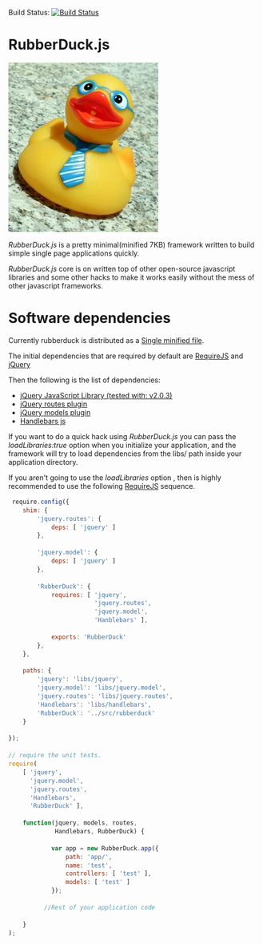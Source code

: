 
Build Status: [![Build Status](https://travis-ci.org/niedbalski/rubberduck.js.png?branch=master)](https://travis-ci.org/niedbalski/rubberduck.js)

RubberDuck.js
=============

![](img/rubber.jpg?raw=true)

*RubberDuck.js* is a pretty minimal(minified 7KB) framework written to build simple
single page applications quickly.

*RubberDuck.js* core is on written top of other open-source javascript libraries
and some other hacks to make it works easily without the mess of other javascript
frameworks.

# Software dependencies

Currently rubberduck is distributed as a [Single minified file](../blob/master/releases).

The initial dependencies that are required by default are [RequireJS](https://github.com/jrburke/requirejs "RequireJS") and [jQuery](https://github.com/jquery/jquery)

Then the following is the list of dependencies:

* [jQuery JavaScript Library (tested with: v2.0.3) ](https://github.com/jquery/jquery 'jQuery')
* [jQuery routes plugin](https://github.com/thorsteinsson/jquery-routes 'jquery-routes')
* [jQuery models plugin](http://v3.javascriptmvc.com/jquery/dist/jquery.model.js 'jquery-model')
* [Handlebars js](https://github.com/wycats/handlebars.js/ 'HandlebarsJS')

If you want to do a quick hack using *RubberDuck.js* you can pass the *loadLibraries:true* option when you initialize your application, and the framework will try to load dependencies from the libs/ path inside your application directory.

If you aren't going to use the *loadLibraries* option , then is highly recommended to use
the following [RequireJS](https://github.com/jrburke/requirejs "RequireJS") sequence.

```javascript
 require.config({
    shim: {
        'jquery.routes': {
            deps: [ 'jquery' ]
        },

        'jquery.model': {
            deps: [ 'jquery' ]
        },

        'RubberDuck': {
            requires: [ 'jquery',
                        'jquery.routes',
                        'jquery.model',
                        'Hanblebars' ],

            exports: 'RubberDuck'
        },
    },

    paths: {
        'jquery': 'libs/jquery',
        'jquery.model': 'libs/jquery.model',
        'jquery.routes': 'libs/jquery.routes',
        'Handlebars': 'libs/handlebars',
        'RubberDuck': '../src/rubberduck'
    }

});

// require the unit tests.
require(
    [ 'jquery',
      'jquery.model',
      'jquery.routes',
      'Handlebars',
      'RubberDuck' ],

    function(jquery, models, routes,
             Handlebars, RubberDuck) {

            var app = new RubberDuck.app({
                path: 'app/',
                name: 'test',
                controllers: [ 'test' ],
                models: [ 'test' ]
            });

          //Rest of your application code

    }
);
```
